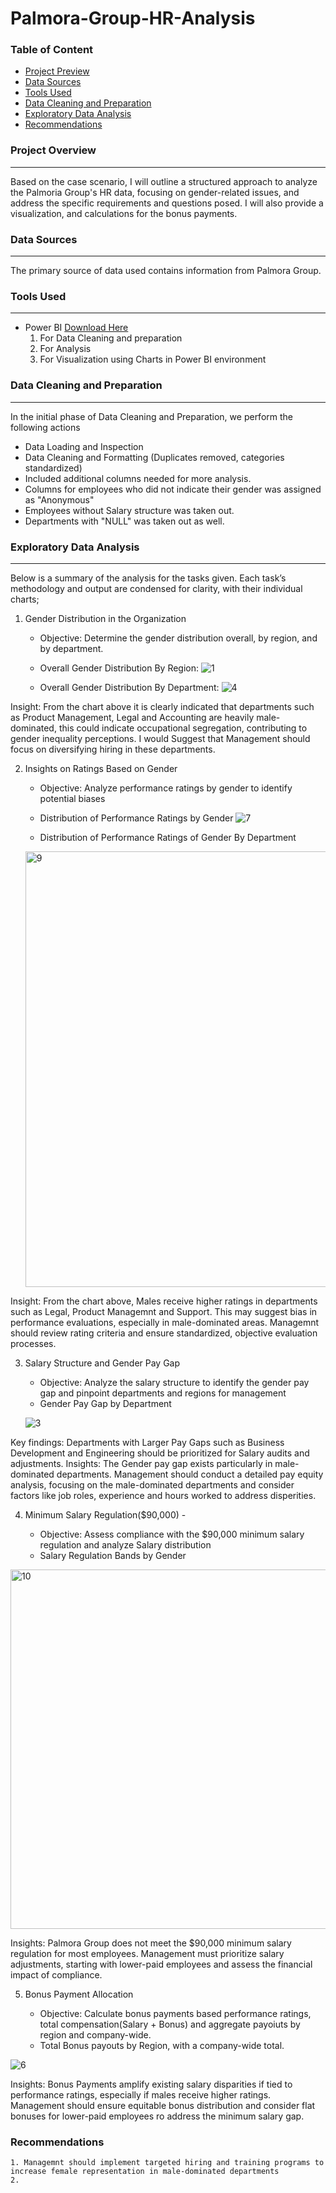 # Palmora-Group-HR-Analysis

### Table of Content
-    [Project Preview](###Project-preview)
-    [Data Sources](###Data-sources)
-    [Tools Used](###Tools-Used)
-    [Data Cleaning and Preparation](###Data-Cleaning-and-Preparation)
-    [Exploratory Data Analysis](###Exploratory-data-analysis)
-    [Recommendations](###Recommendations)

### Project Overview
---
Based on the case scenario, I will outline a structured approach to analyze the Palmoria Group's HR data, focusing on gender-related issues, and address the specific requirements and questions posed. I will also provide a visualization, and calculations for the bonus payments.

### Data Sources
---
The primary source of data used contains information from Palmora Group.

### Tools Used
---
-  Power BI [Download Here]([https://www.microsoft.com](https://www.microsoft.com/en-us/download/details.aspx?id=58494))
    1. For Data Cleaning and preparation
    2. For Analysis
    3. For Visualization using Charts in Power BI environment
  
### Data Cleaning and Preparation
---
In the initial phase of Data Cleaning and Preparation, we perform the following actions
-    Data Loading and Inspection
-    Data Cleaning and Formatting (Duplicates removed, categories standardized)
-    Included additional columns needed for more analysis.
-    Columns for employees who did not indicate their gender was assigned as "Anonymous"
-    Employees without Salary structure was taken out.
-    Departments with "NULL" was taken out as well.

### Exploratory Data Analysis
---
Below is a summary of the analysis for the tasks given. Each task’s methodology and output are condensed for clarity, with their individual charts;
 
 1. Gender Distribution in the Organization
     - Objective: Determine the gender distribution overall, by region, and by department.
     - Overall Gender Distribution By Region:
        ![1](https://github.com/user-attachments/assets/2f0b569a-1bb5-4eaa-82fb-8125f9093469)

     - Overall Gender Distribution By Department:
        ![4](https://github.com/user-attachments/assets/b263a373-d8e2-4df8-a7b2-60809ca332cb)


Insight: From the chart above it is clearly indicated that departments such as Product Management, Legal and Accounting are heavily male-dominated, this could indicate occupational segregation, contributing to gender inequality perceptions. I would Suggest that Management should focus on diversifying hiring in these departments.

 2. Insights on Ratings Based on Gender
    - Objective: Analyze performance ratings by gender to identify potential biases

    - Distribution of Performance Ratings by Gender
    ![7](https://github.com/user-attachments/assets/837541ed-1618-4aa8-b5d2-6d151beba0be)


    - Distribution of Performance Ratings of Gender By Department
    <img width="1234" height="697" alt="9" src="https://github.com/user-attachments/assets/10e99710-2be4-4e2e-ae48-560030b8ec24" />

Insight: From the chart above, Males receive higher ratings in departments such as Legal, Product Managemnt and Support. This may suggest bias in performance evaluations, especially in male-dominated areas. Managemnt should review rating criteria and ensure standardized, objective evaluation processes.

3. Salary Structure and Gender Pay Gap
    - Objective: Analyze the salary structure to identify the gender pay gap and pinpoint departments and regions for management
    -  Gender Pay Gap by Department

    ![3](https://github.com/user-attachments/assets/15e0062b-25cd-41de-9efa-857c4a3d169c)

Key findings: Departments with Larger Pay Gaps such as Business Development and Engineering should be prioritized for Salary audits and adjustments.
Insights: The Gender pay gap exists particularly in male-dominated departments. Management should conduct a detailed pay equity analysis, focusing on the male-dominated departments and consider factors like job roles, experience and hours worked to address disperities.


4. Minimum Salary Regulation($90,000)   -

   - Objective: Assess compliance with the $90,000 minimum salary regulation and analyze Salary distribution
   - Salary Regulation Bands by Gender

<img width="794" height="575" alt="10" src="https://github.com/user-attachments/assets/c3f3cf91-4d38-4d70-8108-0ccc4a48314c" />

Insights: Palmora Group does not meet the $90,000 minimum salary regulation for most employees. Management must prioritize salary adjustments, starting with lower-paid employees and assess the financial impact of compliance.

5. Bonus Payment Allocation

   - Objective: Calculate bonus payments based performance ratings, total compensation(Salary + Bonus) and aggregate payoiuts by region and company-wide.
   - Total Bonus payouts by Region, with a company-wide total.
  
![6](https://github.com/user-attachments/assets/ea0f6a44-6a69-41fb-a384-b26454a490f7)

Insights: Bonus Payments amplify existing salary disparities if tied to performance ratings, especially if males receive higher ratings. Management should ensure equitable bonus distribution and consider flat bonuses for lower-paid employees ro address the minimum salary gap.

### Recommendations
    1. Managemnt should implement targeted hiring and training programs to increase female representation in male-dominated departments
    2. 
